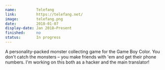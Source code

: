 ```yaml
---
name:         Telefang
link:         https://telefang.net/
image:        telefang.png
date:         2018-01-07
display-date: Jan 2018—Present
finished:     no
status:       In progress
---
```

A personality-packed monster collecting game for the Game Boy Color. You don't catch the monsters – you make friends with 'em and get their phone numbers. I'm working on this both as a hacker and the main translator!
